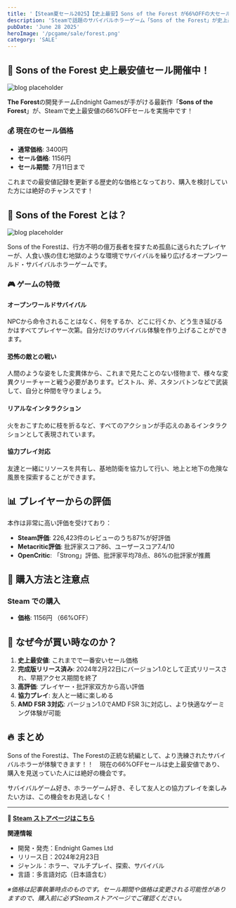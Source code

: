 ```yaml
---
title: '【Steam夏セール2025】【史上最安】Sons of the Forest が66%OFFの大セール中！今が買い時のサバイバルホラーゲーム'
description: 'Steamで話題のサバイバルホラーゲーム「Sons of the Forest」が史上最安値の66%OFFセール実施中！The Forestの続編として注目を集める本作の魅力と現在のセール情報を詳しく解説します。'
pubDate: 'June 28 2025'
heroImage: '/pcgame/sale/forest.png'
category: 'SALE'
---
```


## 🎯 Sons of the Forest 史上最安値セール開催中！

![blog placeholder](/pcgame/sale/forest2.png)

**The Forest**の開発チームEndnight Gamesが手がける最新作「**Sons of the Forest**」が、Steamで史上最安値の66%OFFセールを実施中です！

### 💰 現在のセール価格

- **通常価格**: 3400円
- **セール価格**: 1156円
- **セール期間**: 7月11日まで

これまでの最安値記録を更新する歴史的な価格となっており、購入を検討していた方には絶好のチャンスです！

## 🌲 Sons of the Forest とは？

![blog placeholder](/pcgame/sale/forest3.png)

Sons of the Forestは、行方不明の億万長者を探すため孤島に送られたプレイヤーが、人食い族の住む地獄のような環境でサバイバルを繰り広げるオープンワールド・サバイバルホラーゲームです。

### 🎮 ゲームの特徴

#### オープンワールドサバイバル
NPCから命令されることはなく、何をするか、どこに行くか、どう生き延びるかはすべてプレイヤー次第。自分だけのサバイバル体験を作り上げることができます。

#### 恐怖の敵との戦い
人間のような姿をした変異体から、これまで見たことのない怪物まで、様々な変異クリーチャーと戦う必要があります。ピストル、斧、スタンバトンなどで武装して、自分と仲間を守りましょう。

#### リアルなインタラクション
火をおこすために枝を折るなど、すべてのアクションが手応えのあるインタラクションとして表現されています。

#### 協力プレイ対応
友達と一緒にリソースを共有し、基地防衛を協力して行い、地上と地下の危険な風景を探索することができます。

## 📊 プレイヤーからの評価

本作は非常に高い評価を受けており：

- **Steam評価**: 226,423件のレビューのうち87%が好評価
- **Metacritic評価**: 批評家スコア86、ユーザースコア7.4/10
- **OpenCritic**: 「Strong」評価、批評家平均78点、86%の批評家が推薦


## 🛒 購入方法と注意点

### Steam での購入
- **価格**: 1156円 （66%OFF）



## 🎊 なぜ今が買い時なのか？

1. **史上最安値**: これまでで一番安いセール価格
2. **完成版リリース済み**: 2024年2月22日にバージョン1.0として正式リリースされ、早期アクセス期間を終了
3. **高評価**: プレイヤー・批評家双方から高い評価
4. **協力プレイ**: 友人と一緒に楽しめる
5. **AMD FSR 3対応**: バージョン1.0でAMD FSR 3に対応し、より快適なゲーミング体験が可能

## 🔥 まとめ

Sons of the Forestは、The Forestの正統な続編として、より洗練されたサバイバルホラーが体験できます！！　現在の66%OFFセールは史上最安値であり、購入を見送っていた人には絶好の機会です。

サバイバルゲーム好き、ホラーゲーム好き、そして友人との協力プレイを楽しみたい方は、この機会をお見逃しなく！

---

**🛒 [Steam ストアページはこちら](https://store.steampowered.com/app/1326470/Sons_Of_The_Forest/)**

**関連情報**
- 開発・発売：Endnight Games Ltd
- リリース日：2024年2月23日
- ジャンル：ホラー、マルチプレイ、探索、サバイバル
- 言語：多言語対応（日本語含む）

*※価格は記事執筆時点のものです。セール期間や価格は変更される可能性がありますので、購入前に必ずSteamストアページでご確認ください。*